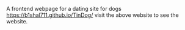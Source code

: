 A frontend webpage for a dating site for dogs
https://b1shal711.github.io/TinDog/
visit the above website to see the website.
